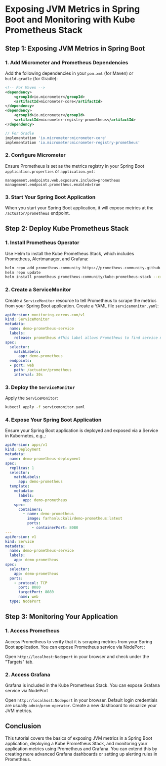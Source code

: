 # Exposing JVM Metrics in Spring Boot and Monitoring with Kube Prometheus Stack

## Step 1: Exposing JVM Metrics in Spring Boot

### 1. Add Micrometer and Prometheus Dependencies
Add the following dependencies in your `pom.xml` (for Maven) or `build.gradle` (for Gradle):

```xml
<!-- For Maven -->
<dependency>
    <groupId>io.micrometer</groupId>
    <artifactId>micrometer-core</artifactId>
</dependency>
<dependency>
    <groupId>io.micrometer</groupId>
    <artifactId>micrometer-registry-prometheus</artifactId>
</dependency>
```

```groovy
// For Gradle
implementation 'io.micrometer:micrometer-core'
implementation 'io.micrometer:micrometer-registry-prometheus'
```

### 2. Configure Micrometer
Ensure Prometheus is set as the metrics registry in your Spring Boot `application.properties` or `application.yml`:

```properties
management.endpoints.web.exposure.include=prometheus
management.endpoint.prometheus.enabled=true
```

### 3. Start Your Spring Boot Application
When you start your Spring Boot application, it will expose metrics at the `/actuator/prometheus` endpoint.

## Step 2: Deploy Kube Prometheus Stack

### 1. Install Prometheus Operator
Use Helm to install the Kube Prometheus Stack, which includes Prometheus, Alertmanager, and Grafana:

```bash
helm repo add prometheus-community https://prometheus-community.github.io/helm-charts
helm repo update
helm install prometheus prometheus-community/kube-prometheus-stack --create-namespace
```

### 2. Create a ServiceMonitor
Create a `ServiceMonitor` resource to tell Prometheus to scrape the metrics from your Spring Boot application. Create a YAML file `servicemonitor.yaml`:

```yaml
apiVersion: monitoring.coreos.com/v1
kind: ServiceMonitor
metadata:
  name: demo-prometheus-service
  labels:
    release: prometheus #This label allows Prometheus to find service monitors in the cluster and register them.
spec:
  selector:
    matchLabels:
      app: demo-prometheus
  endpoints:
  - port: web
    path: /actuator/prometheus
    interval: 30s
```

### 3. Deploy the `ServiceMonitor`
Apply the `ServiceMonitor`:

```bash
kubectl apply -f servicemonitor.yaml
```

### 4. Expose Your Spring Boot Application
Ensure your Spring Boot application is deployed and exposed via a Service in Kubernetes, e.g.,:

```yaml
apiVersion: apps/v1
kind: Deployment
metadata:
  name: demo-prometheus-deployment
spec:
  replicas: 1
  selector:
    matchLabels:
      app: demo-prometheus
  template:
    metadata:
      labels:
        app: demo-prometheus
    spec:
      containers:
        - name: demo-prometheus
          image: farhanluckali/demo-prometheus:latest
          ports:
            - containerPort: 8080
---
apiVersion: v1
kind: Service
metadata:
  name: demo-prometheus-service
  labels:
    app: demo-prometheus
spec:
  selector:
    app: demo-prometheus
  ports:
    - protocol: TCP
      port: 8080
      targetPort: 8080
      name: web
  type: NodePort

```

## Step 3: Monitoring Your Application

### 1. Access Prometheus
Access Prometheus to verify that it is scraping metrics from your Spring Boot application. You can expose  Prometheus service via NodePort :


Open `http://localhost:Nodeport` in your browser and check under the "Targets" tab.

### 2. Access Grafana
Grafana is included in the Kube Prometheus Stack. You can expose Grafana service via NodePort  

Open `http://localhost:Nodeport` in your browser. Default login credentials are usually `admin`/`prom-operator`. Create a new dashboard to visualize your JVM metrics.

## Conclusion
This tutorial covers the basics of exposing JVM metrics in a Spring Boot application, deploying a Kube Prometheus Stack, and monitoring your application metrics using Prometheus and Grafana. You can extend this by creating more advanced Grafana dashboards or setting up alerting rules in Prometheus.
